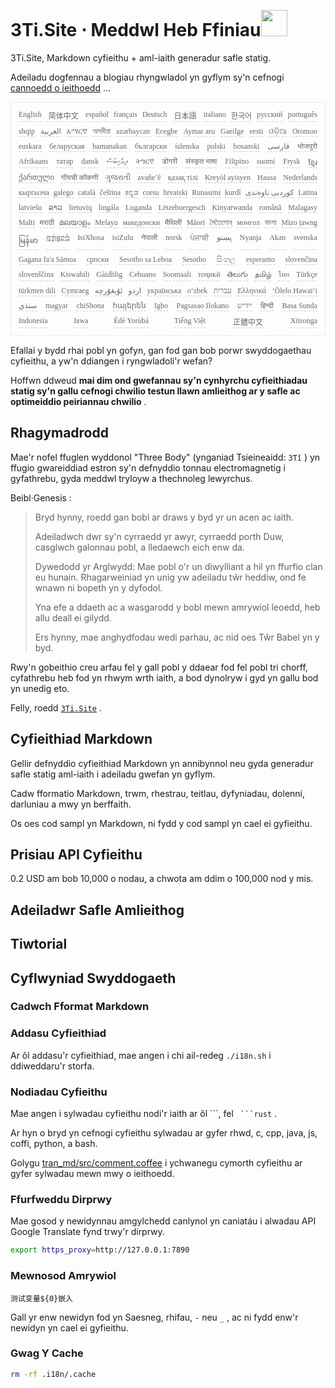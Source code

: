 <h1 style="justify-content:space-between">3Ti.Site ⋅ Meddwl Heb Ffiniau<img src="//i-01.eu.org/3Ti/logo.svg" style="user-select:none;margin-top:-1px;width:42px"></h1>

3Ti.Site, Markdown cyfieithu + aml-iaith generadur safle statig.

Adeiladu dogfennau a blogiau rhyngwladol yn gyflym sy'n cefnogi [cannoedd o ieithoedd](https://github.com/i18n-site/node/blob/main/lang/src/index.js) ...

<pre class="langli" style="display:flex;flex-wrap:wrap;background:transparent;border:1px solid #eee;font-size:12px;box-shadow:0 0 3px inset #eee;padding:12px 5px 4px 12px;justify-content:space-between;"><style>pre.langli i{font-weight:300;font-family:s;margin-right:7px;margin-bottom:8px;font-style:normal;color:#666;border-bottom:1px dashed #ccc;}</style><i>English</i><i> 简体中文 </i><i>español</i><i>français</i><i>Deutsch</i><i> 日本語 </i><i>italiano</i><i>한국어</i><i>русский</i><i>português</i><i>shqip</i><i>‫العربية‬</i><i>አማርኛ</i><i>অসমীয়া</i><i>azərbaycan</i><i>Eʋegbe</i><i>Aymar aru</i><i>Gaeilge</i><i>eesti</i><i>ଓଡ଼ିଆ</i><i>Oromoo</i><i>euskara</i><i>беларуская</i><i>bamanakan</i><i>български</i><i>íslenska</i><i>polski</i><i>bosanski</i><i>‫فارسی‬</i><i>भोजपुरी</i><i>Afrikaans</i><i>татар</i><i>dansk</i><i>‫ދިވެހިބަސް‬</i><i>ትግርኛ</i><i>डोगरी</i><i>संस्कृत भाषा</i><i>Filipino</i><i>suomi</i><i>Frysk</i><i>ខ្មែរ</i><i>ქართული</i><i>गोंयची कोंकणी</i><i>ગુજરાતી</i><i>avañe’ẽ</i><i>қазақ тілі</i><i>Kreyòl ayisyen</i><i>Hausa</i><i>Nederlands</i><i>кыргызча</i><i>galego</i><i>català</i><i>čeština</i><i>ಕನ್ನಡ</i><i>corsu</i><i>hrvatski</i><i>Runasimi</i><i>kurdî</i><i>‫کوردیی ناوەندی‬</i><i>Latina</i><i>latviešu</i><i>ລາວ</i><i>lietuvių</i><i>lingála</i><i>Luganda</i><i>Lëtzebuergesch</i><i>Kinyarwanda</i><i>română</i><i>Malagasy</i><i>Malti</i><i>मराठी</i><i>മലയാളം</i><i>Melayu</i><i>македонски</i><i>मैथिली</i><i>Māori</i><i>মৈতৈলোন্</i><i>монгол</i><i>বাংলা</i><i>Mizo ṭawng</i><i>မြန်မာ</i><i>𞄀𞄄𞄰𞄩𞄍𞄜𞄰</i><i>IsiXhosa</i><i>isiZulu</i><i>नेपाली</i><i>norsk</i><i>ਪੰਜਾਬੀ</i><i>‫پښتو‬</i><i>Nyanja</i><i>Akan</i><i>svenska</i><i>Gagana fa'a Sāmoa</i><i>српски</i><i>Sesotho sa Leboa</i><i>Sesotho</i><i>සිංහල</i><i>esperanto</i><i>slovenčina</i><i>slovenščina</i><i>Kiswahili</i><i>Gàidhlig</i><i>Cebuano</i><i>Soomaali</i><i>тоҷикӣ</i><i>తెలుగు</i><i>தமிழ்</i><i>ไทย</i><i>Türkçe</i><i>türkmen dili</i><i>Cymraeg</i><i>‫ئۇيغۇرچە‬</i><i>‫اردو‬</i><i>українська</i><i>o‘zbek</i><i>‫עברית‬</i><i>Ελληνικά</i><i>ʻŌlelo Hawaiʻi</i><i>‫سنڌي‬</i><i>magyar</i><i>chiShona</i><i>հայերեն</i><i>Igbo</i><i>Pagsasao Ilokano</i><i>‫ייִדיש‬</i><i>हिन्दी</i><i>Basa Sunda</i><i>Indonesia</i><i>Jawa</i><i>Èdè Yorùbá</i><i>Tiếng Việt</i><i> 正體中文 </i><i>Xitsonga</i></pre>

Efallai y bydd rhai pobl yn gofyn, gan fod gan bob porwr swyddogaethau cyfieithu, a yw'n ddiangen i ryngwladoli'r wefan?

Hoffwn ddweud **mai dim ond gwefannau sy'n cynhyrchu cyfieithiadau statig sy'n gallu cefnogi chwilio testun llawn amlieithog ar y safle ac optimeiddio peiriannau chwilio** .

## Rhagymadrodd

Mae'r nofel ffuglen wyddonol &quot;Three Body&quot; (ynganiad Tsieineaidd: `3Tǐ` ) yn ffugio gwareiddiad estron sy'n defnyddio tonnau electromagnetig i gyfathrebu, gyda meddwl tryloyw a thechnoleg lewyrchus.

Beibl·Genesis :

> Bryd hynny, roedd gan bobl ar draws y byd yr un acen ac iaith.
>
> Adeiladwch dwr sy'n cyrraedd yr awyr, cyrraedd porth Duw, casglwch galonnau pobl, a lledaewch eich enw da.
>
> Dywedodd yr Arglwydd: Mae pobl o'r un diwylliant a hil yn ffurfio clan eu hunain. Rhagarweiniad yn unig yw adeiladu tŵr heddiw, ond fe wnawn ni bopeth yn y dyfodol.
>
> Yna efe a ddaeth ac a wasgarodd y bobl mewn amrywiol leoedd, heb allu deall ei gilydd.
>
> Ers hynny, mae anghydfodau wedi parhau, ac nid oes Tŵr Babel yn y byd.

Rwy'n gobeithio creu arfau fel y gall pobl y ddaear fod fel pobl tri chorff, cyfathrebu heb fod yn rhwym wrth iaith, a bod dynolryw i gyd yn gallu bod yn unedig eto.

Felly, roedd [`3Ti.Site`](//3Ti.Site) .

## Cyfieithiad Markdown

Gellir defnyddio cyfieithiad Markdown yn annibynnol neu gyda generadur safle statig aml-iaith i adeiladu gwefan yn gyflym.

Cadw fformatio Markdown, trwm, rhestrau, teitlau, dyfyniadau, dolenni, darluniau a mwy yn berffaith.

Os oes cod sampl yn Markdown, ni fydd y cod sampl yn cael ei gyfieithu.

## Prisiau API Cyfieithu

0.2 USD am bob 10,000 o nodau, a chwota am ddim o 100,000 nod y mis.

## Adeiladwr Safle Amlieithog

## Tiwtorial

## Cyflwyniad Swyddogaeth

### Cadwch Fformat Markdown

### Addasu Cyfieithiad

Ar ôl addasu'r cyfieithiad, mae angen i chi ail-redeg `./i18n.sh` i ddiweddaru'r storfa.

### Nodiadau Cyfieithu

Mae angen i sylwadau cyfieithu nodi'r iaith ar ôl \```, fel ` ```rust` .

Ar hyn o bryd yn cefnogi cyfieithu sylwadau ar gyfer rhwd, c, cpp, java, js, coffi, python, a bash.

Golygu [tran_md/src/comment.coffee](https://github.com/i18n-site/node/blob/main/tran_md/src/comment.coffee) i ychwanegu cymorth cyfieithu ar gyfer sylwadau mewn mwy o ieithoedd.

### Ffurfweddu Dirprwy

Mae gosod y newidynnau amgylchedd canlynol yn caniatáu i alwadau API Google Translate fynd trwy'r dirprwy.

```bash
export https_proxy=http://127.0.0.1:7890
```

### Mewnosod Amrywiol

```
测试变量${0}嵌入
```

Gall yr enw newidyn fod yn Saesneg, rhifau, `-` neu `_` , ac ni fydd enw'r newidyn yn cael ei gyfieithu.

### Gwag Y Cache

```bash
rm -rf .i18n/.cache
```
